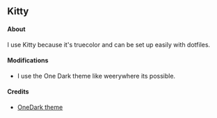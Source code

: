 ## Kitty

#### About
I use Kitty because it's truecolor and can be set up easily with dotfiles.

#### Modifications
* I use the One Dark theme like weerywhere its possible.

#### Credits
* [OneDark theme](https://github.com/GiuseppeCesarano/kitty-theme-OneDark)
